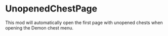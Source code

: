 # UnopenedChestPage
This mod will automatically open the first page with unopened chests when opening the Demon chest menu.